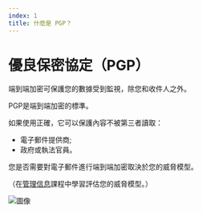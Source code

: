 ```yaml
---
index: 1
title: 什麼是 PGP？
---
```

# 優良保密協定（PGP）

端到端加密可保護您的數據受到監視，除您和收件人之外。

PGP是端到端加密的標準。

如果使用正確，它可以保護內容不被第三者讀取：

*   電子郵件提供商;
*   政府或執法官員。

您是否需要對電子郵件進行端到端加密取決於您的威脅模型。

（在[管理信息](umbrella://information/managing-information)課程中學習評估您的威脅模型。）

![圖像](email3.png)